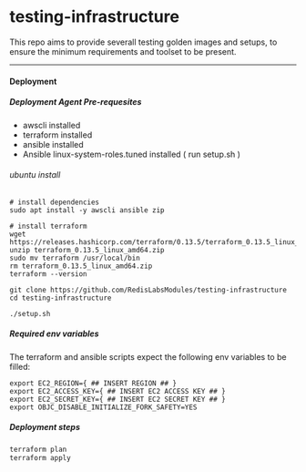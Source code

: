 # testing-infrastructure
This repo aims to provide severall testing golden images and setups, to ensure the minimum requirements and toolset to be present. 

-------

#### Deployment

##### Deployment Agent Pre-requesites
- awscli installed 
- terraform installed
- ansible installed
- Ansible linux-system-roles.tuned installed ( run setup.sh )

###### ubuntu install
```
# install dependencies
sudo apt install -y awscli ansible zip 

# install terraform
wget https://releases.hashicorp.com/terraform/0.13.5/terraform_0.13.5_linux_amd64.zip
unzip terraform_0.13.5_linux_amd64.zip
sudo mv terraform /usr/local/bin
rm terraform_0.13.5_linux_amd64.zip
terraform --version

git clone https://github.com/RedisLabsModules/testing-infrastructure
cd testing-infrastructure

./setup.sh
```

##### Required env variables

The terraform and ansible scripts expect the following env variables to be filled:
```
export EC2_REGION={ ## INSERT REGION ## }
export EC2_ACCESS_KEY={ ## INSERT EC2 ACCESS KEY ## }
export EC2_SECRET_KEY={ ## INSERT EC2 SECRET KEY ## }
export OBJC_DISABLE_INITIALIZE_FORK_SAFETY=YES
```

##### Deployment steps
```bash
terraform plan
terraform apply
```